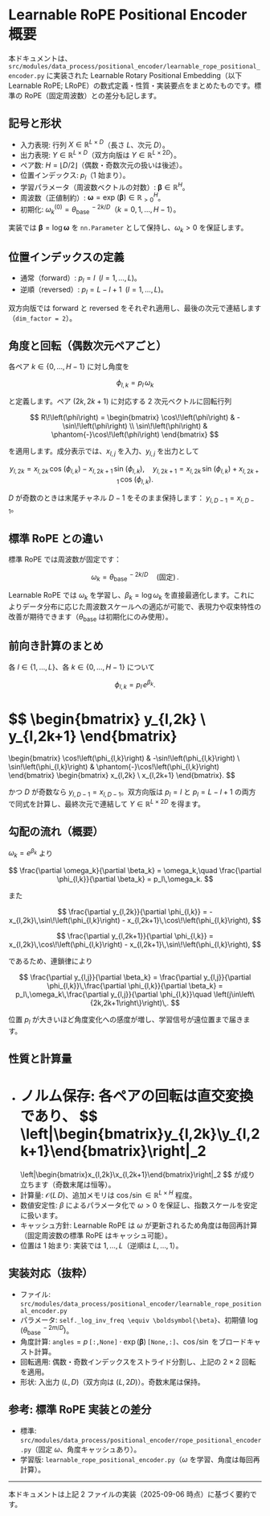 # Learnable RoPE Positional Encoder 概要

本ドキュメントは、`src/modules/data_process/positional_encoder/learnable_rope_positional_encoder.py` に実装された Learnable Rotary Positional Embedding（以下 Learnable RoPE; LRoPE）の数式定義・性質・実装要点をまとめたものです。標準の RoPE（固定周波数）との差分も記します。

## 記号と形状

- 入力表現: 行列 $X \in \mathbb{R}^{L \times D}$（長さ $L$、次元 $D$）。
- 出力表現: $Y \in \mathbb{R}^{L \times D}$（双方向版は $Y \in \mathbb{R}^{L \times 2D}$）。
- ペア数: $H = \left\lfloor D/2 \right\rfloor$（偶数・奇数次元の扱いは後述）。
- 位置インデックス: $p_l$（1 始まり）。
- 学習パラメータ（周波数ベクトルの対数）: $\boldsymbol{\beta} \in \mathbb{R}^{H}$。
- 周波数（正値制約）: $\boldsymbol{\omega} = \exp\!\left(\boldsymbol{\beta}\right) \in \mathbb{R}_{>0}^{H}$。
- 初期化: $\omega_k^{(0)} = \theta_{\text{base}}^{\,-2k/D}$（$k=0,1,\dots,H-1$）。

実装では $\boldsymbol{\beta} = \log \boldsymbol{\omega}$ を `nn.Parameter` として保持し、$\omega_k>0$ を保証します。

## 位置インデックスの定義

- 通常（forward）: $p_l = l\;\;(l=1,\dots,L)$。
- 逆順（reversed）: $p_l = L - l + 1\;\;(l=1,\dots,L)$。

双方向版では forward と reversed をそれぞれ適用し、最後の次元で連結します（`dim_factor = 2`）。

## 角度と回転（偶数次元ペアごと）

各ペア $k\in\{0,\dots,H-1\}$ に対し角度を

$$
  \phi_{l,k} = p_l\, \omega_k
$$

と定義します。ペア $(2k,\,2k+1)$ に対応する 2 次元ベクトルに回転行列

$$
  R\!\left(\phi\right) =
  \begin{bmatrix}
    \cos\!\left(\phi\right) & -\sin\!\left(\phi\right) \\
    \sin\!\left(\phi\right) & \phantom{-}\cos\!\left(\phi\right)
  \end{bmatrix}
$$

を適用します。成分表示では、$x_{l,j}$ を入力、$y_{l,j}$ を出力として

$$
  y_{l,2k} = x_{l,2k}\, \cos\!\left(\phi_{l,k}\right) - x_{l,2k+1}\, \sin\!\left(\phi_{l,k}\right),\quad
  y_{l,2k+1} = x_{l,2k}\, \sin\!\left(\phi_{l,k}\right) + x_{l,2k+1}\, \cos\!\left(\phi_{l,k}\right).
$$

$D$ が奇数のときは末尾チャネル $D-1$ をそのまま保持します：$\;y_{l,D-1}=x_{l,D-1}$。

## 標準 RoPE との違い

標準 RoPE では周波数が固定です：

$$
  \omega_k = \theta_{\text{base}}^{\,-2k/D}\quad\left(\text{固定}\right)\,.
$$

Learnable RoPE では $\omega_k$ を学習し、$\beta_k = \log \omega_k$ を直接最適化します。これによりデータ分布に応じた周波数スケールへの適応が可能で、表現力や収束特性の改善が期待できます（$\theta_{\text{base}}$ は初期化にのみ使用）。

## 前向き計算のまとめ

各 $l\in\{1,\dots,L\}$、各 $k\in\{0,\dots,H-1\}$ について

$$
  \phi_{l,k} = p_l\, e^{\beta_k}.
$$

$$
  \begin{bmatrix}
    y_{l,2k} \\
    y_{l,2k+1}
  \end{bmatrix}
  =
  \begin{bmatrix}
    \cos\!\left(\phi_{l,k}\right) & -\sin\!\left(\phi_{l,k}\right) \\
    \sin\!\left(\phi_{l,k}\right) & \phantom{-}\cos\!\left(\phi_{l,k}\right)
  \end{bmatrix}
  \begin{bmatrix}
    x_{l,2k} \\
    x_{l,2k+1}
  \end{bmatrix}.
$$

かつ $D$ が奇数なら $y_{l,D-1}=x_{l,D-1}$。双方向版は $p_l=l$ と $p_l=L-l+1$ の両方で同式を計算し、最終次元で連結して $Y\in\mathbb{R}^{L\times 2D}$ を得ます。

## 勾配の流れ（概要）

$\omega_k = e^{\beta_k}$ より

$$
  \frac{\partial \omega_k}{\partial \beta_k} = \omega_k,\quad
  \frac{\partial \phi_{l,k}}{\partial \beta_k} = p_l\,\omega_k.
$$

また

$$
  \frac{\partial y_{l,2k}}{\partial \phi_{l,k}} = -x_{l,2k}\,\sin\!\left(\phi_{l,k}\right) - x_{l,2k+1}\,\cos\!\left(\phi_{l,k}\right),
$$

$$
  \frac{\partial y_{l,2k+1}}{\partial \phi_{l,k}} = x_{l,2k}\,\cos\!\left(\phi_{l,k}\right) - x_{l,2k+1}\,\sin\!\left(\phi_{l,k}\right),
$$

であるため、連鎖律により

$$
  \frac{\partial y_{l,j}}{\partial \beta_k}
  = \frac{\partial y_{l,j}}{\partial \phi_{l,k}}\,\frac{\partial \phi_{l,k}}{\partial \beta_k}
  = p_l\,\omega_k\,\frac{\partial y_{l,j}}{\partial \phi_{l,k}}\quad \left(j\in\left\{2k,2k+1\right\}\right)\,.
$$

位置 $p_l$ が大きいほど角度変化への感度が増し、学習信号が遠位置まで届きます。

## 性質と計算量

- ノルム保存: 各ペアの回転は直交変換であり、
  $$
    \left\|\begin{bmatrix}y_{l,2k}\\y_{l,2k+1}\end{bmatrix}\right\|_2
    =
    \left\|\begin{bmatrix}x_{l,2k}\\x_{l,2k+1}\end{bmatrix}\right\|_2
  $$
  が成り立ちます（奇数末尾は恒等）。
- 計算量: $\mathcal{O}(L\,D)$、追加メモリは $\cos/\sin\in\mathbb{R}^{L\times H}$ 程度。
- 数値安定性: $\beta$ によるパラメータ化で $\omega>0$ を保証し、指数スケールを安定に扱います。
- キャッシュ方針: Learnable RoPE は $\omega$ が更新されるため角度は毎回再計算（固定周波数の標準 RoPE はキャッシュ可能）。
- 位置は 1 始まり: 実装では $1,\dots,L$（逆順は $L,\dots,1$）。

## 実装対応（抜粋）

- ファイル: `src/modules/data_process/positional_encoder/learnable_rope_positional_encoder.py`
- パラメータ: `self._log_inv_freq \equiv \boldsymbol{\beta}`、初期値 $\log\!\left(\theta_{\text{base}}^{\,-2m/D}\right)$。
- 角度計算: $\texttt{angles} = p\,\texttt{[:,None]}\;\cdot\; \exp(\boldsymbol{\beta})\,\texttt{[None,:]}$、$\cos/\sin$ をブロードキャスト計算。
- 回転適用: 偶数・奇数インデックスをストライド分割し、上記の $2\times2$ 回転を適用。
- 形状: 入出力 $(L,D)$（双方向は $(L,2D)$）。奇数末尾は保持。

## 参考: 標準 RoPE 実装との差分

- 標準: `src/modules/data_process/positional_encoder/rope_positional_encoder.py`（固定 $\omega$、角度キャッシュあり）。
- 学習版: `learnable_rope_positional_encoder.py`（$\omega$ を学習、角度は毎回再計算）。

---

本ドキュメントは上記 2 ファイルの実装（2025-09-06 時点）に基づく要約です。
